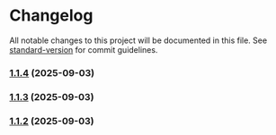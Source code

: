 # Changelog

All notable changes to this project will be documented in this file. See [standard-version](https://github.com/conventional-changelog/standard-version) for commit guidelines.

### [1.1.4](https://github.com/runsdev/discord-bot/compare/v1.0.1...v1.1.4) (2025-09-03)

### [1.1.3](https://github.com/runsdev/discord-bot/compare/v1.1.2...v1.1.3) (2025-09-03)

### [1.1.2](https://github.com/runsdev/discord-bot/compare/v1.1.1...v1.1.2) (2025-09-03)
